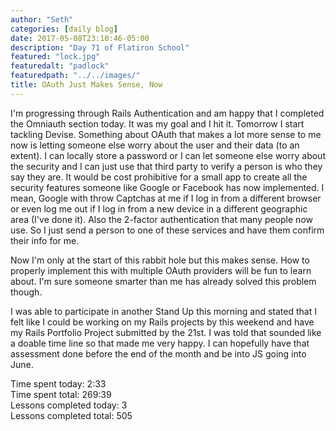 ```yaml
---
author: "Seth"
categories: [daily blog]
date: 2017-05-08T23:10:46-05:00
description: "Day 71 of Flatiron School"
featured: "lock.jpg"
featuredalt: "padlock"
featuredpath: "../../images/"
title: OAuth Just Makes Sense, Now
---
```


I'm progressing through Rails Authentication and am happy that I completed the Omniauth section today. It was my goal and I hit it. Tomorrow I start tackling Devise. Something about OAuth that makes a lot more sense to me now is letting someone else worry about the user and their data (to an extent). I can locally store a password or I can let someone else worry about the security and I can just use that third party to verify a person is who they say they are. It would be cost prohibitive for a small app to create all the security features someone like Google or Facebook has now implemented. I mean, Google with throw Captchas at me if I log in from a different browser or even log me out if I log in from a new device in a different geographic area (I've done it). Also the 2-factor authentication that many people now use. So I just send a person to one of these services and have them confirm their info for me.

Now I'm only at the start of this rabbit hole but this makes sense. How to properly implement this with multiple OAuth providers will be fun to learn about. I'm sure someone smarter than me has already solved this problem though.

I was able to participate in another Stand Up this morning and stated that I felt like I could be working on my Rails projects by this weekend and have my Rails Portfolio Project submitted by the 21st. I was told that sounded like a doable time line so that made me very happy. I can hopefully have that assessment done before the end of the month and be into JS going into June.

Time spent today: 2:33  
Time spent total: 269:39  
Lessons completed today: 3  
Lessons completed total: 505

